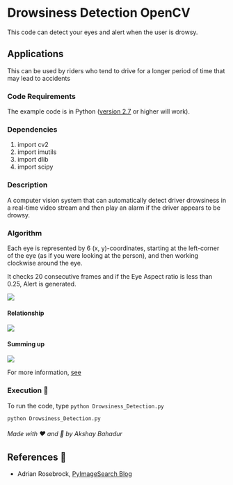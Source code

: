 # Drowsiness Detection OpenCV 


This code can detect your eyes and alert when the user is drowsy.

## Applications 
This can be used by riders who tend to drive for a longer period of time that may lead to accidents

### Code Requirements 
The example code is in Python ([version 2.7](https://www.python.org/download/releases/2.7/) or higher will work). 

### Dependencies

1) import cv2
2) import imutils
3) import dlib
4) import scipy


### Description 

A computer vision system that can automatically detect driver drowsiness in a real-time video stream and then play an alarm if the driver appears to be drowsy.

### Algorithm 

Each eye is represented by 6 (x, y)-coordinates, starting at the left-corner of the eye (as if you were looking at the person), and then working clockwise around the eye.

It checks 20 consecutive frames and if the Eye Aspect ratio is less than 0.25, Alert is generated.

<img src="https://github.com/ms-masbi/assets/eye1.jpg">


#### Relationship

<img src="https://github.com/ms-masbi/assets/eye2.png">

#### Summing up

<img src="https://github.com/ms-masbi/assets/eye3.jpg">


For more information, [see](https://www.pyimagesearch.com/2017/05/08/drowsiness-detection-opencv/)




### Execution 🐉
To run the code, type `python Drowsiness_Detection.py`

```
python Drowsiness_Detection.py
```

###### Made with ❤️ and 🦙 by Akshay Bahadur

## References 🔱
 
 -   Adrian Rosebrock, [PyImageSearch Blog](https://www.pyimagesearch.com/2017/05/08/drowsiness-detection-opencv/)

